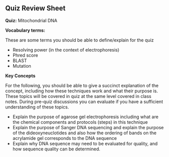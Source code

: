 ## Quiz Review Sheet

**Quiz:** Mitochondrial DNA


**Vocabulary terms:**

These are some terms you should be able to define/explain for the quiz

- Resolving power (in the context of electrophoresis)
- Phred score
- BLAST
- Mutation



**Key Concepts**

For the following, you should be able to give a succinct explanation of the concept, including how these techniques work and what their purpose is. These topics will be covered in quiz at the same level covered in class notes. During pre-quiz discussions you can evaluate if you have a sufficient understanding of these topics. 

- Explain the purpose of agarose gel electrophoresis including what are the chemical components and protocols (steps) in this technique
- Explain the purpose of Sanger DNA sequencing and explain the purpose of the dideoxyneuclotides and also how the ordering of bands on the acrylamide gel corresponds to the DNA sequence
- Explain why DNA sequence may need to be evaluated for quality, and how sequence quality can be determined. 